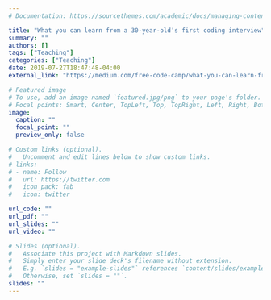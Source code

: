 ```yaml
---
# Documentation: https://sourcethemes.com/academic/docs/managing-content/

title: "What you can learn from a 30-year-old’s first coding interview"
summary: ""
authors: []
tags: ["Teaching"]
categories: ["Teaching"]
date: 2019-07-27T18:47:48-04:00
external_link: "https://medium.com/free-code-camp/what-you-can-learn-from-a-30-year-olds-first-coding-interview-abaecd042b0b"

# Featured image
# To use, add an image named `featured.jpg/png` to your page's folder.
# Focal points: Smart, Center, TopLeft, Top, TopRight, Left, Right, BottomLeft, Bottom, BottomRight.
image:
  caption: ""
  focal_point: ""
  preview_only: false

# Custom links (optional).
#   Uncomment and edit lines below to show custom links.
# links:
# - name: Follow
#   url: https://twitter.com
#   icon_pack: fab
#   icon: twitter

url_code: ""
url_pdf: ""
url_slides: ""
url_video: ""

# Slides (optional).
#   Associate this project with Markdown slides.
#   Simply enter your slide deck's filename without extension.
#   E.g. `slides = "example-slides"` references `content/slides/example-slides.md`.
#   Otherwise, set `slides = ""`.
slides: ""
---
```

